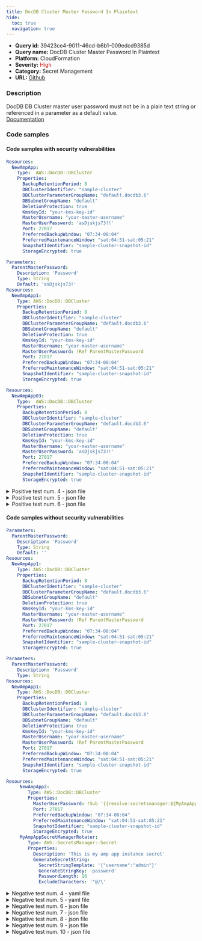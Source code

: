 ```yaml
---
title: DocDB Cluster Master Password In Plaintext
hide:
  toc: true
  navigation: true
---
```


<style>
  .highlight .hll {
    background-color: #ff171742;
  }
  .md-content {
    max-width: 1100px;
    margin: 0 auto;
  }
</style>

-   **Query id:** 39423ce4-9011-46cd-b6b1-009edcd9385d
-   **Query name:** DocDB Cluster Master Password In Plaintext
-   **Platform:** CloudFormation
-   **Severity:** <span style="color:#C00">High</span>
-   **Category:** Secret Management
-   **URL:** [Github](https://github.com/Checkmarx/kics/tree/master/assets/queries/cloudFormation/aws/docdb_cluster_master_password_in_plaintext)

### Description
DocDB DB Cluster master user password must not be in a plain text string or referenced in a parameter as a default value.<br>
[Documentation](https://docs.aws.amazon.com/AWSCloudFormation/latest/UserGuide/aws-resource-docdb-dbcluster.html)

### Code samples
#### Code samples with security vulnerabilities
```yaml title="Positive test num. 1 - yaml file" hl_lines="12"
Resources:
  NewAmpApp:
    Type:  AWS::DocDB::DBCluster
    Properties:
      BackupRetentionPeriod: 8
      DBClusterIdentifier: "sample-cluster"
      DBClusterParameterGroupName: "default.docdb3.6"
      DBSubnetGroupName: "default"
      DeletionProtection: true
      KmsKeyId: "your-kms-key-id"
      MasterUsername: "your-master-username"
      MasterUserPassword: 'asDjskjs73!!'
      Port: 27017
      PreferredBackupWindow: "07:34-08:04"
      PreferredMaintenanceWindow: "sat:04:51-sat:05:21"
      SnapshotIdentifier: "sample-cluster-snapshot-id"
      StorageEncrypted: true

```
```yaml title="Positive test num. 2 - yaml file" hl_lines="5"
Parameters:
  ParentMasterPassword:
    Description: 'Password'
    Type: String
    Default: 'asDjskjs73!'
Resources:
  NewAmpApp1:
    Type: AWS::DocDB::DBCluster
    Properties:
      BackupRetentionPeriod: 8
      DBClusterIdentifier: "sample-cluster"
      DBClusterParameterGroupName: "default.docdb3.6"
      DBSubnetGroupName: "default"
      DeletionProtection: true
      KmsKeyId: "your-kms-key-id"
      MasterUsername: "your-master-username"
      MasterUserPassword: !Ref ParentMasterPassword
      Port: 27017
      PreferredBackupWindow: "07:34-08:04"
      PreferredMaintenanceWindow: "sat:04:51-sat:05:21"
      SnapshotIdentifier: "sample-cluster-snapshot-id"
      StorageEncrypted: true

```
```yaml title="Positive test num. 3 - yaml file" hl_lines="12"
Resources:
  NewAmpApp03:
    Type:  AWS::DocDB::DBCluster
    Properties:
      BackupRetentionPeriod: 8
      DBClusterIdentifier: "sample-cluster"
      DBClusterParameterGroupName: "default.docdb3.6"
      DBSubnetGroupName: "default"
      DeletionProtection: true
      KmsKeyId: "your-kms-key-id"
      MasterUsername: "your-master-username"
      MasterUserPassword: 'asDjskjs73!!'
      Port: 27017
      PreferredBackupWindow: "07:34-08:04"
      PreferredMaintenanceWindow: "sat:04:51-sat:05:21"
      SnapshotIdentifier: "sample-cluster-snapshot-id"
      StorageEncrypted: true

```
<details><summary>Positive test num. 4 - json file</summary>

```json hl_lines="17"
{
  "Resources": {
    "NewAmpApp": {
      "Type": "AWS::DocDB::DBCluster",
      "Properties": {
        "PreferredMaintenanceWindow": "sat:04:51-sat:05:21",
        "SnapshotIdentifier": "sample-cluster-snapshot-id",
        "DBClusterParameterGroupName": "default.docdb3.6",
        "DBSubnetGroupName": "default",
        "KmsKeyId": "your-kms-key-id",
        "MasterUsername": "your-master-username",
        "Port": 27017,
        "StorageEncrypted": true,
        "BackupRetentionPeriod": 8,
        "DBClusterIdentifier": "sample-cluster",
        "DeletionProtection": true,
        "MasterUserPassword": "asDjskjs73!!",
        "PreferredBackupWindow": "07:34-08:04"
      }
    }
  }
}

```
</details>
<details><summary>Positive test num. 5 - json file</summary>

```json hl_lines="6"
{
  "Parameters": {
    "ParentMasterPassword": {
      "Description": "Password",
      "Type": "String",
      "Default": "asDjskjs73!"
    }
  },
  "Resources": {
    "NewAmpApp1": {
      "Type": "AWS::DocDB::DBCluster",
      "Properties": {
        "KmsKeyId": "your-kms-key-id",
        "MasterUsername": "your-master-username",
        "PreferredBackupWindow": "07:34-08:04",
        "BackupRetentionPeriod": 8,
        "DBClusterIdentifier": "sample-cluster",
        "DeletionProtection": true,
        "MasterUserPassword": "ParentMasterPassword",
        "Port": 27017,
        "PreferredMaintenanceWindow": "sat:04:51-sat:05:21",
        "SnapshotIdentifier": "sample-cluster-snapshot-id",
        "StorageEncrypted": true,
        "DBClusterParameterGroupName": "default.docdb3.6",
        "DBSubnetGroupName": "default"
      }
    }
  }
}

```
</details>
<details><summary>Positive test num. 6 - json file</summary>

```json hl_lines="18"
{
  "Resources": {
    "NewAmpApp03": {
      "Type": "AWS::DocDB::DBCluster",
      "Properties": {
        "Port": 27017,
        "PreferredBackupWindow": "07:34-08:04",
        "PreferredMaintenanceWindow": "sat:04:51-sat:05:21",
        "DBClusterIdentifier": "sample-cluster",
        "DBClusterParameterGroupName": "default.docdb3.6",
        "DBSubnetGroupName": "default",
        "DeletionProtection": true,
        "KmsKeyId": "your-kms-key-id",
        "SnapshotIdentifier": "sample-cluster-snapshot-id",
        "StorageEncrypted": true,
        "BackupRetentionPeriod": 8,
        "MasterUsername": "your-master-username",
        "MasterUserPassword": "asDjskjs73!!"
      }
    }
  }
}

```
</details>


#### Code samples without security vulnerabilities
```yaml title="Negative test num. 1 - yaml file"
Parameters:
  ParentMasterPassword:
    Description: 'Password'
    Type: String
    Default: ''
Resources:
  NewAmpApp1:
    Type: AWS::DocDB::DBCluster
    Properties:
      BackupRetentionPeriod: 8
      DBClusterIdentifier: "sample-cluster"
      DBClusterParameterGroupName: "default.docdb3.6"
      DBSubnetGroupName: "default"
      DeletionProtection: true
      KmsKeyId: "your-kms-key-id"
      MasterUsername: "your-master-username"
      MasterUserPassword: !Ref ParentMasterPassword
      Port: 27017
      PreferredBackupWindow: "07:34-08:04"
      PreferredMaintenanceWindow: "sat:04:51-sat:05:21"
      SnapshotIdentifier: "sample-cluster-snapshot-id"
      StorageEncrypted: true

```
```yaml title="Negative test num. 2 - yaml file"
Parameters:
  ParentMasterPassword:
    Description: 'Password'
    Type: String
Resources:
  NewAmpApp1:
    Type: AWS::DocDB::DBCluster
    Properties:
      BackupRetentionPeriod: 8
      DBClusterIdentifier: "sample-cluster"
      DBClusterParameterGroupName: "default.docdb3.6"
      DBSubnetGroupName: "default"
      DeletionProtection: true
      KmsKeyId: "your-kms-key-id"
      MasterUsername: "your-master-username"
      MasterUserPassword: !Ref ParentMasterPassword
      Port: 27017
      PreferredBackupWindow: "07:34-08:04"
      PreferredMaintenanceWindow: "sat:04:51-sat:05:21"
      SnapshotIdentifier: "sample-cluster-snapshot-id"
      StorageEncrypted: true

```
```yaml title="Negative test num. 3 - yaml file"
Resources:
     NewAmpApp2:
        Type: AWS::DocDB::DBCluster
        Properties:
          MasterUserPassword: !Sub '{{resolve:secretsmanager:${MyAmpAppSecretManagerRotater}::password}}'
          Port: 27017
          PreferredBackupWindow: "07:34-08:04"
          PreferredMaintenanceWindow: "sat:04:51-sat:05:21"
          SnapshotIdentifier: "sample-cluster-snapshot-id"
          StorageEncrypted: true
     MyAmpAppSecretManagerRotater:
        Type: AWS::SecretsManager::Secret
        Properties:
          Description: 'This is my amp app instance secret'
          GenerateSecretString:
            SecretStringTemplate: '{"username":"admin"}'
            GenerateStringKey: 'password'
            PasswordLength: 16
            ExcludeCharacters: '"@/\'

```
<details><summary>Negative test num. 4 - yaml file</summary>

```yaml
Parameters:
  ParentAccessToken:
    Description: 'Access Token'
    Type: String
Resources:
  NewAmpApp1:
    Type: AWS::Amplify::App
    Properties:
      AccessToken: !Ref ParentAccessToken
      BuildSpec: String
      CustomHeaders: String
      Description: String
      EnableBranchAutoDeletion: true
      IAMServiceRole: String
      Name: NewAmpApp
      OauthToken: String
      Repository: String

```
</details>
<details><summary>Negative test num. 5 - yaml file</summary>

```yaml
Parameters:
  ParentAccessToken:
    Description: 'Access Token'
    Type: String
    Default: ""
Resources:
  NewAmpApp4:
    Type: AWS::Amplify::App
    Properties:
      AccessToken: !Ref ParentAccessToken
      BuildSpec: String
      CustomHeaders: String
      Description: String
      EnableBranchAutoDeletion: true
      IAMServiceRole: String
      Name: NewAmpApp
      OauthToken: String
      Repository: String

```
</details>
<details><summary>Negative test num. 6 - json file</summary>

```json
{
  "Parameters": {
    "ParentMasterPassword": {
      "Description": "Password",
      "Type": "String",
      "Default": ""
    }
  },
  "Resources": {
    "NewAmpApp1": {
      "Properties": {
        "BackupRetentionPeriod": 8,
        "DBSubnetGroupName": "default",
        "KmsKeyId": "your-kms-key-id",
        "MasterUsername": "your-master-username",
        "Port": 27017,
        "SnapshotIdentifier": "sample-cluster-snapshot-id",
        "StorageEncrypted": true,
        "DBClusterIdentifier": "sample-cluster",
        "DBClusterParameterGroupName": "default.docdb3.6",
        "DeletionProtection": true,
        "MasterUserPassword": "ParentMasterPassword",
        "PreferredBackupWindow": "07:34-08:04",
        "PreferredMaintenanceWindow": "sat:04:51-sat:05:21"
      },
      "Type": "AWS::DocDB::DBCluster"
    }
  }
}

```
</details>
<details><summary>Negative test num. 7 - json file</summary>

```json
{
  "Parameters": {
    "ParentMasterPassword": {
      "Description": "Password",
      "Type": "String"
    }
  },
  "Resources": {
    "NewAmpApp1": {
      "Type": "AWS::DocDB::DBCluster",
      "Properties": {
        "DBClusterIdentifier": "sample-cluster",
        "DBSubnetGroupName": "default",
        "DeletionProtection": true,
        "MasterUserPassword": "ParentMasterPassword",
        "Port": 27017,
        "PreferredBackupWindow": "07:34-08:04",
        "PreferredMaintenanceWindow": "sat:04:51-sat:05:21",
        "BackupRetentionPeriod": 8,
        "SnapshotIdentifier": "sample-cluster-snapshot-id",
        "KmsKeyId": "your-kms-key-id",
        "MasterUsername": "your-master-username",
        "StorageEncrypted": true,
        "DBClusterParameterGroupName": "default.docdb3.6"
      }
    }
  }
}

```
</details>
<details><summary>Negative test num. 8 - json file</summary>

```json
{
  "Resources": {
    "NewAmpApp2": {
      "Type": "AWS::DocDB::DBCluster",
      "Properties": {
        "MasterUserPassword": "{{resolve:secretsmanager:${MyAmpAppSecretManagerRotater}::password}}",
        "Port": 27017,
        "PreferredBackupWindow": "07:34-08:04",
        "PreferredMaintenanceWindow": "sat:04:51-sat:05:21",
        "SnapshotIdentifier": "sample-cluster-snapshot-id",
        "StorageEncrypted": true
      }
    },
    "MyAmpAppSecretManagerRotater": {
      "Type": "AWS::SecretsManager::Secret",
      "Properties": {
        "Description": "This is my amp app instance secret",
        "GenerateSecretString": {
          "SecretStringTemplate": "{\"username\":\"admin\"}",
          "GenerateStringKey": "password",
          "PasswordLength": 16,
          "ExcludeCharacters": "\"@/\\"
        }
      }
    }
  }
}

```
</details>
<details><summary>Negative test num. 9 - json file</summary>

```json
{
  "Parameters": {
    "ParentAccessToken": {
      "Type": "String",
      "Description": "Access Token"
    }
  },
  "Resources": {
    "NewAmpApp1": {
      "Type": "AWS::Amplify::App",
      "Properties": {
        "Name": "NewAmpApp",
        "OauthToken": "String",
        "Description": "String",
        "EnableBranchAutoDeletion": true,
        "CustomHeaders": "String",
        "IAMServiceRole": "String",
        "Repository": "String",
        "AccessToken": "ParentAccessToken",
        "BuildSpec": "String"
      }
    }
  }
}

```
</details>
<details><summary>Negative test num. 10 - json file</summary>

```json
{
  "Parameters": {
    "ParentAccessToken": {
      "Description": "Access Token",
      "Type": "String",
      "Default": ""
    }
  },
  "Resources": {
    "NewAmpApp4": {
      "Type": "AWS::Amplify::App",
      "Properties": {
        "AccessToken": "ParentAccessToken",
        "Description": "String",
        "Repository": "String",
        "OauthToken": "String",
        "BuildSpec": "String",
        "CustomHeaders": "String",
        "EnableBranchAutoDeletion": true,
        "IAMServiceRole": "String",
        "Name": "NewAmpApp"
      }
    }
  }
}

```
</details>
